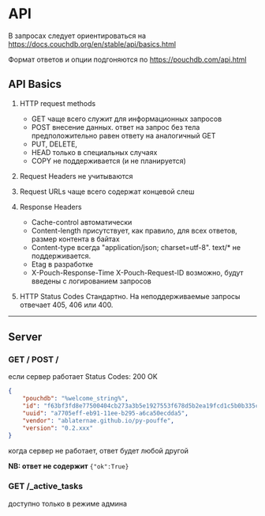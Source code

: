 #  API

В запросах следует ориентироваться на https://docs.couchdb.org/en/stable/api/basics.html

Формат ответов и опции подгоняются по https://pouchdb.com/api.html

## API Basics

1. HTTP request methods
    * GET чаще всего служит для информационных запросов
    * POST внесение данных. ответ на запрос без тела предположительно равен ответу на аналогичный GET
    * PUT, DELETE,
    * HEAD только в специальных случаях
    * COPY не поддерживается (и не планируется)

2. Request Headers не учитываются
3. Request URLs чаще всего содержат концевой слеш

4. Response Headers
    * Cache-control автоматически
    * Content-length присутствует, как правило, для всех ответов, размер контента в байтах
    * Content-type всегда "application/json; charset=utf-8". text/* не поддерживается.
    * Etag в разработке
    * X-Pouch-Response-Time X-Pouch-Request-ID возможно, будут введены с логированием запросов

5. HTTP Status Codes
Стандартно. На неподдерживаемые запросы отвечает 405, 406 или 400.

-----

## Server

### GET / POST /
если сервер работает
Status Codes: 200 OK
```json
{
    "pouchdb": "%welcome_string%",
    "id": "f63bf3fd8e77500404cb273a3b5e1927553f678d5b2ea19fcd1c5b0b335c8259",
    "uuid": "a7705eff-eb91-11ee-b295-a6ca50ecdda5",
    "vendor": "ablaternae.github.io/py-pouffe",
    "version": "0.2.xxx"
}
```
когда сервер не работает, ответ будет любой другой

**NB: ответ не содержит** `{"ok":True}`




### GET /_active_tasks

доступно только в режиме админа



